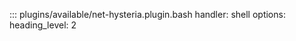 ::: plugins/available/net-hysteria.plugin.bash
    handler: shell
    options:
      heading_level: 2
